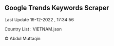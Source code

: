

## Google Trends Keywords Scraper 
 
Last Update 19-12-2022 , 17:34:56

Country List :
VIETNAM.json



© Abdul Muttaqin 

